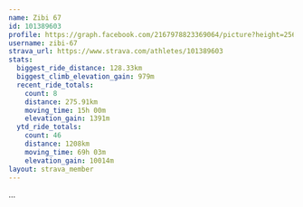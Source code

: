 ```yaml
---
name: Zibi 67
id: 101389603
profile: https://graph.facebook.com/2167978823369064/picture?height=256&width=256
username: zibi-67
strava_url: https://www.strava.com/athletes/101389603
stats:
  biggest_ride_distance: 128.33km
  biggest_climb_elevation_gain: 979m
  recent_ride_totals:
    count: 8
    distance: 275.91km
    moving_time: 15h 00m
    elevation_gain: 1391m
  ytd_ride_totals:
    count: 46
    distance: 1208km
    moving_time: 69h 03m
    elevation_gain: 10014m
layout: strava_member
--- 
```

...

